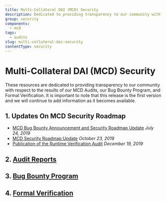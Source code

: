 ```yaml
---
title: Multi-Collateral DAI (MCD) Security
description: Dedicated to providing transparency to our community with respect to the results of our MCD Audits, our Bug Bounty Program, and Formal Verification
group: security
components:
  - mcd
tags:
  - audits
slug: multi-collateral-dai-security
contentType: security
---
```

# Multi-Collateral DAI (MCD) Security

These resources are dedicated to providing transparency to our community with respect to the results of our MCD Audits, our Bug Bounty Program, and Formal Verification. It is important to note that this release is the first version and we will continue to add information as it becomes available.

## 1. Updates On MCD Security Roadmap

* [MCD Bug Bounty Announcement and Security Roadmap Update](https://blog.makerdao.com/mcd-bug-bounty-announcement-and-security-roadmap-update/) _July 24, 2019_
* [MCD Security Roadmap Update](https://blog.makerdao.com/mcd-security-roadmap-update-october-2019/) _October 23, 2019_
* [Publication of the Runtime Verification Audit](https://forum.makerdao.com/t/publication-of-the-runtime-verification-audit/976) _December 19, 2019_

## 2. [Audit Reports](https://security.makerdao.com/audit-reports)

## 3. [Bug Bounty Program](https://security.makerdao.com/bug-bounty-program)

## 4. [Formal Verification](https://security.makerdao.com/formal-verification)


